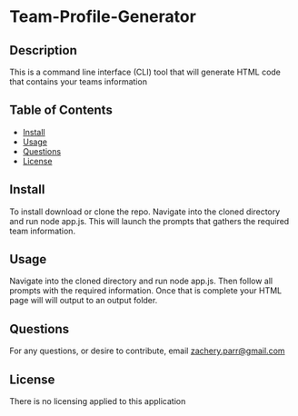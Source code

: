 # Team-Profile-Generator

## Description

This is a command line interface (CLI) tool that will generate HTML code that contains your teams information

## Table of Contents

- [Install](#install)
- [Usage](#usage)
- [Questions](#questions)
- [License](#license)

## Install

To install download or clone the repo. Navigate into the cloned directory and run node app.js. This will launch the prompts that gathers the required team information.

## Usage

Navigate into the cloned directory and run node app.js. Then follow all prompts with the required information. Once that is complete your HTML page will will output to an output folder.

## Questions

For any questions, or desire to contribute, email zachery.parr@gmail.com

## License

There is no licensing applied to this application
